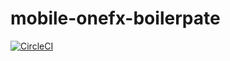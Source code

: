# mobile-onefx-boilerpate

[![CircleCI](https://circleci.com/gh/puncsky/mobile-onefx-boilerplate.svg?style=svg&circle-token=f0229a9fed93dbc7929bc62cfcedbcd53b7b21fb)](https://circleci.com/gh/puncsky/mobile-onefx-boilerplate)
